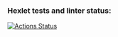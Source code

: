 ### Hexlet tests and linter status:
[![Actions Status](https://github.com/nbadin/rails-project-lvl1/actions/workflows/hexlet-check.yml/badge.svg)](https://github.com/nbadin/rails-project-lvl1/actions)